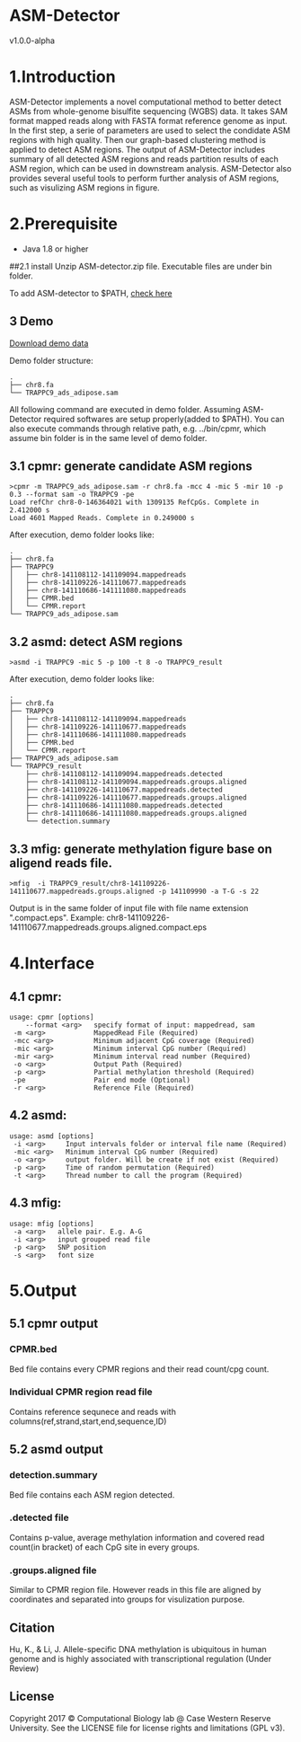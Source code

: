 ASM-Detector
===
v1.0.0-alpha

# 1.Introduction
ASM-Detector implements a novel computational method to better detect ASMs from whole-genome bisulfite sequencing (WGBS) data. It takes SAM format mapped reads along with FASTA format reference genome as input. In the first step, a serie of parameters are used to select the condidate ASM regions with high quality. Then our graph-based clustering method is applied to detect ASM regions. The output of ASM-Detector includes summary of all detected ASM regions and reads partition results of each ASM region, which can be used in downstream analysis. ASM-Detector also provides several useful tools to perform further analysis of ASM regions, such as visulizing ASM regions in figure.

# 2.Prerequisite
* Java 1.8 or higher

##2.1 install
Unzip ASM-detector.zip file. Executable files are under bin folder.

To add ASM-detector to $PATH, [check here](http://askubuntu.com/questions/109381/how-to-add-path-of-a-program-to-path-environment-variable)

## 3 Demo
[Download demo data](https://github.com/lancelothk/ASM/releases/download/v1.0.0-alpha/demo.zip)

Demo folder structure:
```
.
├── chr8.fa
└── TRAPPC9_ads_adipose.sam
```
All following command are executed in demo folder. Assuming ASM-Detector required softwares are setup properly(added to $PATH). You can also execute commands through relative path, e.g. ../bin/cpmr, which assume bin folder is in the same level of demo folder.

## 3.1 cpmr: generate candidate ASM regions
```
>cpmr -m TRAPPC9_ads_adipose.sam -r chr8.fa -mcc 4 -mic 5 -mir 10 -p 0.3 --format sam -o TRAPPC9 -pe
Load refChr chr8-0-146364021 with 1309135 RefCpGs. Complete in 2.412000 s
Load 4601 Mapped Reads. Complete in 0.249000 s
```
After execution, demo folder looks like:
```
.
├── chr8.fa
├── TRAPPC9
│   ├── chr8-141108112-141109094.mappedreads
│   ├── chr8-141109226-141110677.mappedreads
│   ├── chr8-141110686-141111080.mappedreads
│   ├── CPMR.bed
│   └── CPMR.report
└── TRAPPC9_ads_adipose.sam
```
## 3.2 asmd: detect ASM regions
```
>asmd -i TRAPPC9 -mic 5 -p 100 -t 8 -o TRAPPC9_result
```
After execution, demo folder looks like:
```
.
├── chr8.fa
├── TRAPPC9
│   ├── chr8-141108112-141109094.mappedreads
│   ├── chr8-141109226-141110677.mappedreads
│   ├── chr8-141110686-141111080.mappedreads
│   ├── CPMR.bed
│   └── CPMR.report
├── TRAPPC9_ads_adipose.sam
└── TRAPPC9_result
    ├── chr8-141108112-141109094.mappedreads.detected
    ├── chr8-141108112-141109094.mappedreads.groups.aligned
    ├── chr8-141109226-141110677.mappedreads.detected
    ├── chr8-141109226-141110677.mappedreads.groups.aligned
    ├── chr8-141110686-141111080.mappedreads.detected
    ├── chr8-141110686-141111080.mappedreads.groups.aligned
    └── detection.summary
```
## 3.3 mfig: generate methylation figure base on aligend reads file.
```
>mfig  -i TRAPPC9_result/chr8-141109226-141110677.mappedreads.groups.aligned -p 141109990 -a T-G -s 22
```
Output is in the same folder of input file with file name extension ".compact.eps".
Example: chr8-141109226-141110677.mappedreads.groups.aligned.compact.eps

# 4.Interface
## 4.1 cpmr:
```
usage: cpmr [options]
    --format <arg>   specify format of input: mappedread, sam
 -m <arg>            MappedRead File (Required)
 -mcc <arg>          Minimum adjacent CpG coverage (Required)
 -mic <arg>          Minimum interval CpG number (Required)
 -mir <arg>          Minimum interval read number (Required)
 -o <arg>            Output Path (Required)
 -p <arg>            Partial methylation threshold (Required)
 -pe                 Pair end mode (Optional)
 -r <arg>            Reference File (Required)
```
## 4.2 asmd:
```
usage: asmd [options]
 -i <arg>     Input intervals folder or interval file name (Required)
 -mic <arg>   Minimum interval CpG number (Required)
 -o <arg>     output folder. Will be create if not exist (Required)
 -p <arg>     Time of random permutation (Required)
 -t <arg>     Thread number to call the program (Required)
 ```
## 4.3 mfig:
```
usage: mfig [options]
 -a <arg>   allele pair. E.g. A-G
 -i <arg>   input grouped read file
 -p <arg>   SNP position
 -s <arg>   font size
```

# 5.Output
## 5.1 cpmr output
### CPMR.bed
Bed file contains every CPMR regions and their read count/cpg count.
### Individual CPMR region read file
Contains reference sequnece and reads with columns(ref,strand,start,end,sequence,ID)
## 5.2 asmd output
### detection.summary
Bed file contains each ASM region detected.
### .detected file
Contains p-value, average methylation information and covered read count(in bracket) of each CpG site in every groups.
### .groups.aligned file
Similar to CPMR region file. However reads in this file are aligned by coordinates and separated into groups for visulization purpose.


## Citation
Hu, K., & Li, J. Allele-specific DNA methylation is ubiquitous in human genome and is highly associated with transcriptional regulation (Under Review)

## License

Copyright 2017 © Computational Biology lab @ Case Western Reserve University.
See the LICENSE file for license rights and limitations (GPL v3).
